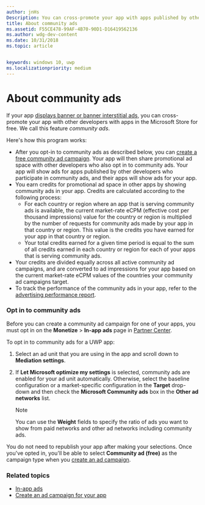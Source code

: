 ```yaml
---
author: jnHs
Description: You can cross-promote your app with apps published by other developers. We call this feature community ads.
title: About community ads
ms.assetid: F55CE478-99AF-4B70-90D1-D16419562136
ms.author: wdg-dev-content
ms.date: 10/31/2018
ms.topic: article


keywords: windows 10, uwp
ms.localizationpriority: medium
---
```


# About community ads

If your app [displays banner or banner interstitial ads](../monetize/display-ads-in-your-app.md), you can cross-promote your app with other developers with apps in the Microsoft Store for free. We call this feature *community ads*.  

Here's how this program works:

* After you opt-in to community ads as described below, you can [create a free community ad campaign](create-an-ad-campaign-for-your-app.md). Your app will then share promotional ad space with other developers who also opt in to community ads. Your app will show ads for apps published by other developers who participate in community ads, and their apps will show ads for your app.
* You earn credits for promotional ad space in other apps by showing community ads in your app. Credits are calculated according to the following process:
  * For each country or region where an app that is serving community ads is available, the current market-rate eCPM (effective cost per thousand impressions) value for the country or region is multiplied by the number of requests for community ads made by your app in that country or region. This value is the credits you have earned for your app in that country or region.
  * Your total credits earned for a given time period is equal to the sum of all credits earned in each country or region for each of your apps that is serving community ads.
* Your credits are divided equally across all active community ad campaigns, and are converted to ad impressions for your app based on the current market-rate eCPM values of the countries your community ad campaigns target.
* To track the performance of the community ads in your app, refer to the [advertising performance report](advertising-performance-report.md).

### Opt in to community ads

Before you can create a community ad campaign for one of your apps, you must opt in on the **Monetize** &gt; **In-app ads** page in [Partner Center](https://partner.microsoft.com/dashboard).

To opt in to community ads for a UWP app:

1. Select an ad unit that you are using in the app and scroll down to **Mediation settings**.
2. If **Let Microsoft optimize my settings** is selected, community ads are enabled for your ad unit automatically. Otherwise, select the baseline configuration or a market-specific configuration in the **Target** drop-down and then check the **Microsoft Community ads** box in the **Other ad networks** list.

    > [!NOTE]
    > You can use the **Weight** fields to specify the ratio of ads you want to show from paid networks and other ad networks including community ads.

You do not need to republish your app after making your selections. Once you've opted in, you'll be able to select **Community ad (free)** as the campaign type when you [create an ad campaign](create-an-ad-campaign-for-your-app.md).

### Related topics

* [In-app ads](in-app-ads.md)
* [Create an ad campaign for your app](create-an-ad-campaign-for-your-app.md)
